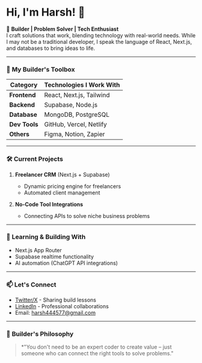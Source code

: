 # Hi, I'm Harsh! 👋

🚀 **Builder | Problem Solver | Tech Enthusiast**  
I craft solutions that work, blending technology with real-world needs. While I may not be a traditional developer, I speak the language of React, Next.js, and databases to bring ideas to life.

---

### 🔧 **My Builder's Toolbox**
| Category       | Technologies I Work With |
|----------------|--------------------------|
| **Frontend**   | React, Next.js, Tailwind  |
| **Backend**    | Supabase, Node.js         |
| **Database**   | MongoDB, PostgreSQL       |
| **Dev Tools**  | GitHub, Vercel, Netlify   |
| **Others**     | Figma, Notion, Zapier     |

---

### 🛠️ **Current Projects**
1. **Freelancer CRM** (Next.js + Supabase)  
   - Dynamic pricing engine for freelancers  
   - Automated client management  

2. **No-Code Tool Integrations**  
   - Connecting APIs to solve niche business problems  

---

### 🌱 **Learning & Building With**
- Next.js App Router  
- Supabase realtime functionality  
- AI automation (ChatGPT API integrations)  

---

### 📫 **Let's Connect**
- [Twitter/X](https://x.com/harsh444577) - Sharing build lessons  
- [LinkedIn](www.linkedin.com/in/harsh-sharma016) - Professional collaborations  
- Email: harsh444577@gmail.com  

---

### 🎯 **Builder's Philosophy**  
> *"You don't need to be an expert coder to create value – just someone who can connect the right tools to solve problems."
